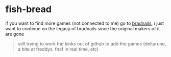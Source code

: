 # fish-bread

if you want to find more games (not connected to me) go to [bradnails](https://github.com/Project-Bradnails/Bradnails), i just want to continue on the legacy of bradnails since the original makers of it are gone

> still trying to work the kinks out of github to add the games (deltarune, a bite at freddys, fnaf in real time, etc)
